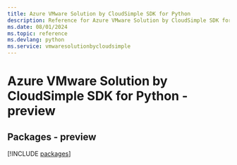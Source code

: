 ```yaml
---
title: Azure VMware Solution by CloudSimple SDK for Python
description: Reference for Azure VMware Solution by CloudSimple SDK for Python
ms.date: 08/01/2024
ms.topic: reference
ms.devlang: python
ms.service: vmwaresolutionbycloudsimple
---
```

# Azure VMware Solution by CloudSimple SDK for Python - preview
## Packages - preview
[!INCLUDE [packages](vmware-solution-by-cloudsimple-index.md)]